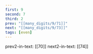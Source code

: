 ```yaml
---
first: 9
second: 7
third: 2
prev: "[[many_digits/9/71]]"
next: "[[many_digits/9/73]]"
tags: [even]
---
```

prev2-in-text: [[70]]
next2-in-text: [[74]]
